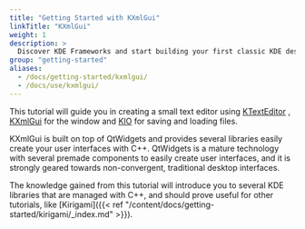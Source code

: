 ```yaml
---
title: "Getting Started with KXmlGui"
linkTitle: "KXmlGui"
weight: 1
description: >
  Discover KDE Frameworks and start building your first classic KDE desktop application.
group: "getting-started"
aliases:
  - /docs/getting-started/kxmlgui/
  - /docs/use/kxmlgui/
---
```


This tutorial will guide you in creating a small text editor using
[KTextEditor](docs:ktexteditor;index.html)
, [KXmlGui](docs:kxmlgui;index.html) for
the window and [KIO](docs:kio;index.html)
for saving and loading files.

KXmlGui is built on top of QtWidgets and provides several libraries easily create your user interfaces with C++. QtWidgets is a mature technology with several premade components to easily create user interfaces, and it is strongly geared towards non-convergent, traditional desktop interfaces.

The knowledge gained from this tutorial will introduce you to several KDE libraries that are managed with C++, and should prove useful for other tutorials, like [Kirigami]({{< ref "/content/docs/getting-started/kirigami/_index.md" >}}).
